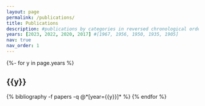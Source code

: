 ```yaml
---
layout: page
permalink: /publications/
title: Publications
description: #publications by categories in reversed chronological order. generated by jekyll-scholar.
years: [2023, 2022, 2020, 2017] #[1967, 1956, 1950, 1935, 1905]
nav: true
nav_order: 1
---
```

<!-- _pages/publications.md -->
<div class="publications">

{%- for y in page.years %}
  <h2 class="year">{{y}}</h2>
  {% bibliography -f papers -q @*[year={{y}}]* %}
{% endfor %}

</div>
